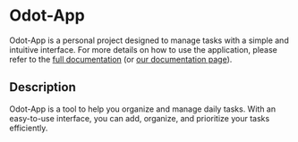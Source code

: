 # Odot-App

Odot-App is a personal project designed to manage tasks with a simple and intuitive interface. For more details on how to use the application, please refer to the [full documentation](docs/) (or [our documentation page](https://odot-app.readthedocs.io/en/latest/)).

## Description

Odot-App is a tool to help you organize and manage daily tasks. With an easy-to-use interface, you can add, organize, and prioritize your tasks efficiently.
